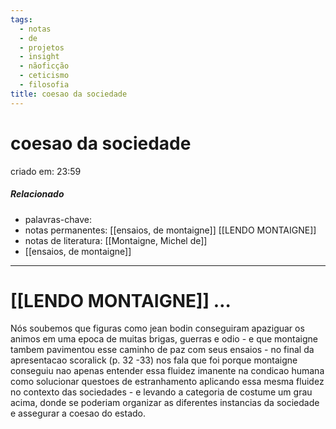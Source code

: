 ```yaml
---
tags:
  - notas
  - de
  - projetos
  - insight
  - nãoficção
  - ceticismo
  - filosofia
title: coesao da sociedade
---
```

# coesao da sociedade
criado em: 23:59

##### Relacionado
- palavras-chave:
- notas permanentes: [[ensaios, de montaigne]] [[LENDO MONTAIGNE]]
- notas de literatura:  [[Montaigne, Michel de]]
- [[ensaios, de montaigne]]

---
# [[LENDO MONTAIGNE]] …
 Nós soubemos que figuras como jean bodin conseguiram apaziguar os animos em uma epoca de muitas brigas, guerras e odio - e que montaigne tambem pavimentou esse caminho de paz com seus ensaios - no final da apresentacao scoralick (p. 32 -33) nos fala que foi porque montaigne conseguiu nao apenas entender essa fluidez imanente na condicao humana como solucionar questoes de estranhamento aplicando essa mesma fluidez no contexto das sociedades - e levando a categoria de costume um grau acima, donde se poderiam organizar as diferentes instancias da sociedade e assegurar a coesao do estado.

